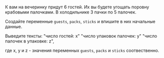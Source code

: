К вам на вечеринку придут 6 гостей. Их вы будете угощать поровну крабовыми палочками. В холодильнике 3 пачки по 5 палочек.

Создайте переменные ```guests```, ```packs```, ```sticks``` и впишите в них начальные данные.

Выведите тексты: 
"число гостей: х"
"число упаковок палочек: у"
"число палочек в упаковке: z",

где x, y и z - значения переменных ```guests```, ```packs``` и ```sticks``` соотвественно. 




